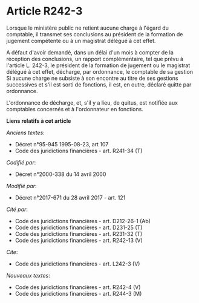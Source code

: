 # Article R242-3

Lorsque le ministère public ne retient aucune charge à l'égard du comptable, il transmet ses conclusions au président de la
formation de jugement compétente ou à un magistrat délégué à cet effet. 

A défaut d'avoir demandé, dans un délai d'un mois à compter de la réception des conclusions, un rapport complémentaire, tel
que prévu à l'article L. 242-3, le président de la formation de jugement ou le magistrat délégué à cet effet, décharge, par
ordonnance, le comptable de sa gestion Si aucune charge ne subsiste à son encontre au titre de ses gestions successives et
s'il est sorti de fonctions, il est, en outre, déclaré quitte par ordonnance. 

L'ordonnance de décharge, et, s'il y a lieu, de quitus, est notifiée aux comptables concernés et à l'ordonnateur en
fonctions.

**Liens relatifs à cet article**

_Anciens textes_:

  - Décret n°95-945 1995-08-23, art 107
  - Code des juridictions financières - art. R241-34 (T)

_Codifié par_:

  - Décret n°2000-338 du 14 avril 2000

_Modifié par_:

  - Décret n°2017-671 du 28 avril 2017 - art. 121

_Cité par_:

  - Code des juridictions financières - art. D212-26-1 (Ab)
  - Code des juridictions financières - art. D231-25 (T)
  - Code des juridictions financières - art. R231-32 (T)
  - Code des juridictions financières - art. R242-13 (V)

_Cite_:

  - Code des juridictions financières - art. L242-3 (V)

_Nouveaux textes_:

  - Code des juridictions financières - art. R242-4 (V)
  - Code des juridictions financières - art. R244-3 (M)
